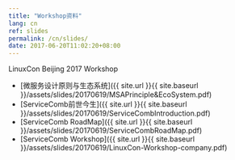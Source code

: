 ```yaml
---
title: "Workshop资料"
lang: cn
ref: slides
permalink: /cn/slides/
date: 2017-06-20T11:02:20+08:00
---
```


LinuxCon Beijing 2017 Workshop
 * [微服务设计原则与生态系统]({{ site.url }}{{ site.baseurl }}/assets/slides/20170619/MSAPrinciple&EcoSystem.pdf)
 * [ServiceComb前世今生]({{ site.url }}{{ site.baseurl }}/assets/slides/20170619/ServiceCombIntroduction.pdf)
 * [ServiceComb RoadMap]({{ site.url }}{{ site.baseurl }}/assets/slides/20170619/ServiceCombRoadMap.pdf)
 * [ServiceComb Workshop]({{ site.url }}{{ site.baseurl }}/assets/slides/20170619/LinuxCon-Workshop-company.pdf)  
